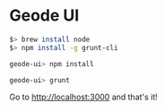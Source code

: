 Geode UI
======

```sh
$> brew install node
$> npm install -g grunt-cli
```

```sh
geode-ui> npm install
```

```sh
geode-ui> grunt
```

Go to [http://localhost:3000](http://localhost:3000 "Local web-server instance") and that's it!
